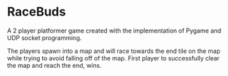 # RaceBuds

A 2 player platformer game created with the implementation of Pygame and UDP socket programming.

The players spawn into a map and will race towards the end tile on the map while trying to avoid falling off of the map. First player to successfully clear the map and reach the end, wins.
